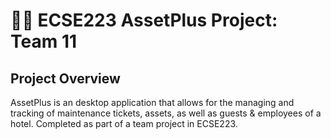# :hotel::heavy_plus_sign: ECSE223 AssetPlus Project: Team 11


## Project Overview

AssetPlus is an desktop application that allows for the managing and tracking of maintenance tickets, assets, as well as guests & employees of a hotel. Completed as part of a team project in ECSE223.

